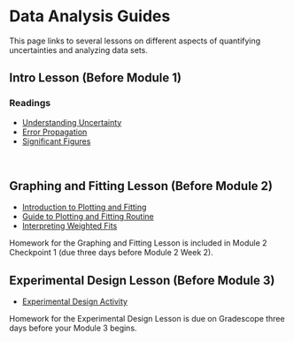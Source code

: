 # Data Analysis Guides

This page links to several lessons on different aspects of quantifying uncertainties and analyzing data sets.

## Intro Lesson (Before Module 1)

### Readings
+ [Understanding Uncertainty](DAG_uncertainty-introduction)
+ [Error Propagation](DAG_error-propagation)
+ [Significant Figures](DAG_significant-figures)

<br>

<!---

[Google Sheet for Intro Lesson in-class activity](https://docs.google.com/spreadsheets/d/1mObjRjk2TOFRMNUIl6de8zti46AGEUFYNAOkfX87fcI/){:target="_blank"}

### Intro Lesson Homework

Homework for the Intro Lesson is due on Gradescope three days before your Module 1 begins.

Also due three days before Module 1 are the two pre-course assessments:
+ [E-CLASS](https://cuboulder.qualtrics.com/SE/?SID=SV_6sezdPSLqM8rBRQ){:target="_blank}
+ [PLIC](https://yul1.qualtrics.com/jfe/form/SV_9LCfGKAXl768pbU){:target="_blank"}

<br>

--->

## Graphing and Fitting Lesson (Before Module 2)
+ [Introduction to Plotting and Fitting](DAG_curve-fitting-motivation)
+ [Guide to Plotting and Fitting Routine](DAG_plotting-guide)
+ [Interpreting Weighted Fits](DAG_interpreting-plots)

Homework for the Graphing and Fitting Lesson is included in Module 2 Checkpoint 1 (due three days before Module 2 Week 2).




## Experimental Design Lesson (Before Module 3)
+ [Experimental Design Activity](images/Bohannon15.pdf)
  
Homework for the Experimental Design Lesson is due on Gradescope three days before your Module 3 begins.
